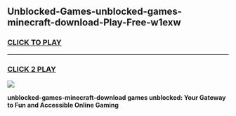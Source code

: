 
## Unblocked-Games-unblocked-games-minecraft-download-Play-Free-w1exw
<h3>
<a href="https://premium76.site?title=unblocked-games-minecraft-download&ref=19M">CLICK TO PLAY</a></h3>
<hr>

<h3>
<a href="https://premium76.site?title=unblocked-games-minecraft-download&ref=19M">CLICK 2 PLAY</a>
  
</h3>

<a href="https://premium76.site?title=unblocked-games-minecraft-download&ref=19M"><img src="https://clearcache.store/games.png"></a>


**unblocked-games-minecraft-download games unblocked: Your Gateway to Fun and Accessible Online Gaming**
